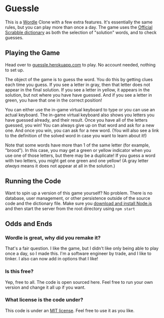 # Guessle

This is a [Wordle](https://www.powerlanguage.co.uk/wordle/) Clone with a few extra features. It's essentially the same rules, but you can play more than once a day. The game uses the [Official Scrabble dictionary](https://scrabble.merriam.com) as both the selection of "solution" words, and to check guesses.

## Playing the Game

Head over to [guessle.herokuapp.com](https://guessle.herokuapp.com) to play. No account needed, nothing to set up.

The object of the game is to guess the word. You do this by getting  clues each time you guess. If you see a letter in gray, then that letter does not appear in the final solution. If you see a letter in yellow, it appears in the solution, but not where you have have guessed. And if you see a letter in green, you have that one in the correct position!

You can either use the in-game virtual keyboard to type or you can use an actual keyboard. The in-game virtual keyboard also shows you letters you have guessed already, and their result. Once you have all of the letters guessed, you win! You can always give up on that word and ask for a new one. And once you win, you can ask for a new word. (You will also see a link to the definition of the solved word in case you want to learn about it!)

Note that some words have more than 1 of the same letter (for example, "brood"). In this case, you may get a green or yellow indicator when you use one of those letters, but there may be a duplicate! If you guess a word with two letters, you might get one green and one yellow! (A gray letter _always_ means it does not appear at all in the solution.)

## Running the Code

Want to spin up a version of this game yourself? No problem. There is no database, user management, or other persistence outside of the source code and the dictionary file. Make sure you [download and install Node.js](https://nodejs.org) and then start the server from the root directory using `npm start`


## Odds and Ends

### Wordle is great, why did you remake it?

That's a fair question. I like the game, but I didn't like only being able to play once a day, so I made this. I'm a software engineer by trade, and I like to tinker. I also can now add in options that I like!

### Is this free?

Yep, free to all. The code is open sourced here. Feel free to run your own version and change it all up if you want.

### What license is the code under?

This code is under an [MIT license](/LICENSE). Feel free to use it as you like.
